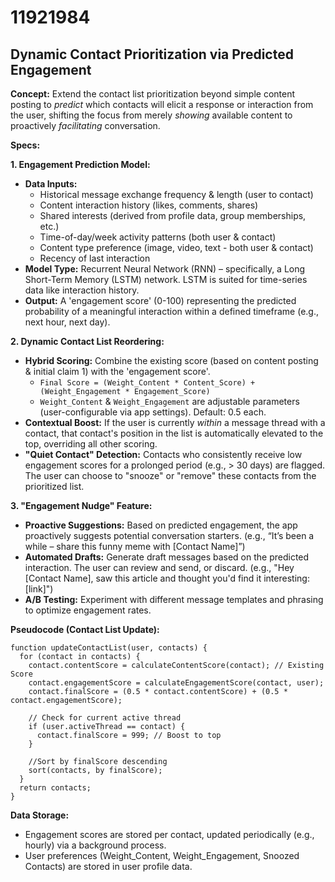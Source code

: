 # 11921984

## Dynamic Contact Prioritization via Predicted Engagement

**Concept:** Extend the contact list prioritization beyond simple content posting to *predict* which contacts will elicit a response or interaction from the user, shifting the focus from merely *showing* available content to proactively *facilitating* conversation.

**Specs:**

**1. Engagement Prediction Model:**

*   **Data Inputs:**
    *   Historical message exchange frequency & length (user to contact)
    *   Content interaction history (likes, comments, shares)
    *   Shared interests (derived from profile data, group memberships, etc.)
    *   Time-of-day/week activity patterns (both user & contact)
    *   Content type preference (image, video, text - both user & contact)
    *   Recency of last interaction
*   **Model Type:** Recurrent Neural Network (RNN) – specifically, a Long Short-Term Memory (LSTM) network. LSTM is suited for time-series data like interaction history.
*   **Output:**  A 'engagement score' (0-100) representing the predicted probability of a meaningful interaction within a defined timeframe (e.g., next hour, next day).

**2. Dynamic Contact List Reordering:**

*   **Hybrid Scoring:** Combine the existing score (based on content posting & initial claim 1) with the 'engagement score'.
    *   `Final Score = (Weight_Content * Content_Score) + (Weight_Engagement * Engagement_Score)`
    *   `Weight_Content` & `Weight_Engagement` are adjustable parameters (user-configurable via app settings). Default: 0.5 each.
*   **Contextual Boost:** If the user is currently *within* a message thread with a contact, that contact's position in the list is automatically elevated to the top, overriding all other scoring.
*   **"Quiet Contact" Detection:** Contacts who consistently receive low engagement scores for a prolonged period (e.g., > 30 days) are flagged. The user can choose to "snooze" or "remove" these contacts from the prioritized list.

**3.  "Engagement Nudge" Feature:**

*   **Proactive Suggestions:** Based on predicted engagement, the app proactively suggests potential conversation starters. (e.g., “It’s been a while – share this funny meme with [Contact Name]”)
*   **Automated Drafts:** Generate draft messages based on the predicted interaction. The user can review and send, or discard. (e.g., "Hey [Contact Name], saw this article and thought you'd find it interesting: [link]")
*   **A/B Testing:**  Experiment with different message templates and phrasing to optimize engagement rates.

**Pseudocode (Contact List Update):**

```
function updateContactList(user, contacts) {
  for (contact in contacts) {
    contact.contentScore = calculateContentScore(contact); // Existing Score
    contact.engagementScore = calculateEngagementScore(contact, user);
    contact.finalScore = (0.5 * contact.contentScore) + (0.5 * contact.engagementScore);

    // Check for current active thread
    if (user.activeThread == contact) {
      contact.finalScore = 999; // Boost to top
    }

    //Sort by finalScore descending
    sort(contacts, by finalScore);
  }
  return contacts;
}
```

**Data Storage:**

*   Engagement scores are stored per contact, updated periodically (e.g., hourly) via a background process.
*   User preferences (Weight_Content, Weight_Engagement, Snoozed Contacts) are stored in user profile data.